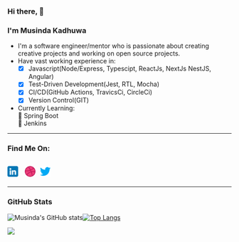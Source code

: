 ### Hi there, 👋

### I'm Musinda Kadhuwa

- I'm a software engineer/mentor who is passionate about creating creative projects and working on open source projects.
- Have vast working experience in:
  - [x] Javascript(Node/Express, Typescipt, ReactJs, NextJs NestJS, Angular)
  - [x] Test-Driven Development(Jest, RTL, Mocha)
  - [x] CI/CD(GitHub Actions, TravicsCi, CircleCi)
  - [x] Version Control(GIT)
- Currently Learning:<br>
  🌱 Spring Boot <br/>
  🌱 Jenkins

---
### Find Me On:

## [<img alt="Dribbble Img" width="24" src="images/linkedin.png"/>](https://www.linkedin.com/in/kadhuwa-musinda-a39346123) &nbsp; [<img alt="Dribble Img" width="24" src="images/dribbble.png"/>](https://dribbble.com/jkadhuwa)&nbsp; [<img alt="Twitter Img" width="24" src="images/twitter.png"/>](https://twitter.com/jkadhuwa)

---
### GitHub Stats

![Musinda's GitHub stats](https://github-readme-stats.vercel.app/api?username=jkadhuwa&show_icons=true&theme=radical)[![Top Langs](https://github-readme-stats.vercel.app/api/top-langs/?username=jkadhuwa&langs_count=8)](https://github.com/jkadhuwa/github-readme-stats)</p>

<img src="https://github-readme-streak-stats.herokuapp.com?user=jkadhuwa&theme=jolly" width="700">
<!--
**Jkadhuwa/jkadhuwa** is a ✨ _special_ ✨ repository because its `README.md` (this file) appears on your GitHub profile.

Here are some ideas to get you started:

- 🔭 I’m currently working on ...
- 🌱 I’m currently learning ...
- 👯 I’m looking to collaborate on ...
- 🤔 I’m looking for help with ...
- 💬 Ask me about ...
- 📫 How to reach me: ...
- 😄 Pronouns: ...
- ⚡ Fun fact: ...
  -->
